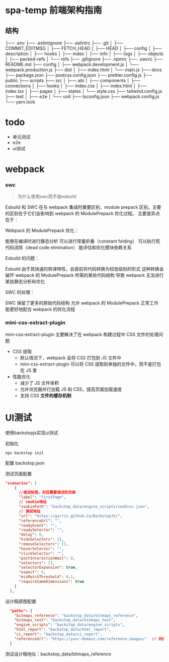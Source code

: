 # spa-temp 前端架构指南

## 结构
├── .env
├── .eslintignore
├── .eslintrc
├── .git
│   ├── COMMIT_EDITMSG
│   ├── FETCH_HEAD
│   ├── HEAD
│   ├── config
│   ├── description
│   ├── hooks
│   ├── index
│   ├── info
│   ├── logs
│   ├── objects
│   ├── packed-refs
│   └── refs
├── .gitignore
├── .npmrc
├── .swcrc
├── README.md
├── config
│   ├── webpack.development.js
│   └── webpack.production.js
├── dist
│   ├── index.html
│   └── main.js
├── docs
├── package.json
├── postcss.config.json
├── prettier.config.js
├── public
├── scripts
├── src
│   ├── abi
│   ├── components
│   ├── connections
│   ├── hooks
│   ├── index.css
│   ├── index.html
│   ├── index.tsx
│   ├── pages
│   ├── states
│   └── style.css
├── tailwind.config.js
├── test
│   ├── e2e
│   └── unit
├── tsconfig.json
├── webpack.config.js
└── yarn.lock

# todo
- 单元测试
- e2e
- ui测试
# webpack
### swc
> 为什么使用swc而不是esbuild

Esbuild 和 SWC 在与 webpack 集成时重要区别，module prepack 区别。主要的区别在于它们会影响到 webpack 的 ModulePrepack 优化过程。
主要差异点在于：

Webpack 的 ModulePrepack 优化：


能够在编译时进行静态分析
可以进行常量折叠（constant folding）
可以执行死代码消除（dead code elimination）
能评估和优化模块依赖关系


Esbuild 的问题：


Esbuild 由于其快速的转译特性，会提前将代码转换为较低级别的形式
这种转换会破坏 webpack 的 ModulePrepack 所需的某些代码结构
导致 webpack 无法进行某些静态分析和优化


SWC 的处理：


SWC 保留了更多的原始代码结构
允许 webpack 的 ModulePrepack 正常工作
能更好地配合 webpack 的优化流程

### mini-css-extract-plugin
mini-css-extract-plugin 主要解决了在 webpack 构建过程中 CSS 文件的处理问题
- CSS 提取
    - 默认情况下，webpack 会将 CSS 打包到 JS 文件中
    - mini-css-extract-plugin 可以将 CSS 提取到单独的文件中，而不是打包在 JS 里
- 性能优化
    - 减少了 JS 文件体积
    - 允许浏览器并行加载 JS 和 CSS，提高页面加载速度
    - 支持 CSS **文件的缓存机制**

# UI测试
使用backstopjs实现ui测试

初始化
```shell
npx backstop init 
```

配置 backstop.json

测试页面配置
```json
"scenarios": [
    {
      //测试标签，对应需要测试的页面
      "label": "firstPage",
      // cookie地址
      "cookiePath": "backstop_data/engine_scripts/cookies.json",  
      // 测试地址
      "url": "https://garris.github.io/BackstopJS/",  
      "referenceUrl": "",
      "readyEvent": "",
      "readySelector": "",
      "delay": 0,
      "hideSelectors": [],
      "removeSelectors": [],
      "hoverSelector": "",
      "clickSelector": "",
      "postInteractionWait": 0,
      "selectors": [],
      "selectorExpansion": true,
      "expect": 0,
      "misMatchThreshold": 0.1,
      "requireSameDimensions": true
    }
  ],
```

设计稿原图配置
```json
  "paths": {
    "bitmaps_reference": "backstop_data/bitmaps_reference",
    "bitmaps_test": "backstop_data/bitmaps_test",
    "engine_scripts": "backstop_data/engine_scripts",
    "html_report": "backstop_data/html_report",
    "ci_report": "backstop_data/ci_report",
    "referenceUrl": "https://your-domain.com/reference-images/"  // 对应远程图片源
  }
```

测试设计稿地址：backstop_data/bitmaps_reference